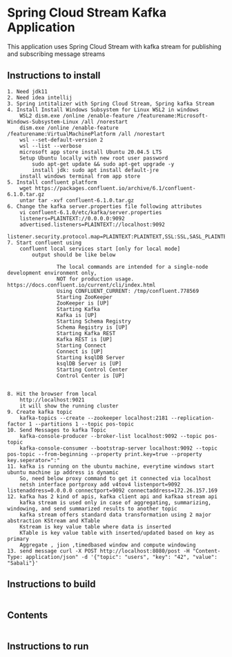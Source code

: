 # Spring Cloud Stream Kafka Application

This application uses Spring Cloud Stream with kafka stream for publishing and subscribing message streams

## Instructions to install
    1. Need jdk11
    2. Need idea intellij
    3. Spring intitalizer with Spring Cloud Stream, Spring kafka Stream
    4. Install Install Windows Subsystem for Linux WSL2 in windows
        WSL2 dism.exe /online /enable-feature /featurename:Microsoft-Windows-Subsystem-Linux /all /norestart
        dism.exe /online /enable-feature /featurename:VirtualMachinePlatform /all /norestart
        wsl --set-default-version 2
        wsl --list --verbose
        microsoft app store install Ubuntu 20.04.5 LTS
        Setup Ubuntu locally with new root user password
            sudo apt-get update && sudo apt-get upgrade -y
            install jdk: sudo apt install default-jre
        install windows terminal from app store
    5. Install confluent platform
        wget https://packages.confluent.io/archive/6.1/confluent-6.1.0.tar.gz
        untar tar -xvf confluent-6.1.0.tar.gz
    6. Change the kafka server.properties file following attributes
        vi confluent-6.1.0/etc/kafka/server.properties
        listeners=PLAINTEXT://0.0.0.0:9092
        advertised.listeners=PLAINTEXT://localhost:9092
        listener.security.protocol.map=PLAINTEXT:PLAINTEXT,SSL:SSL,SASL_PLAINTEXT:SASL_PLAINTEXT,SASL_SSL:SASL_SSL
    7. Start confluent using
        confluent local services start [only for local mode]
            output should be like below

```
                The local commands are intended for a single-node development environment only,
                NOT for production usage. https://docs.confluent.io/current/cli/index.html
                Using CONFLUENT_CURRENT: /tmp/confluent.778569
                Starting ZooKeeper
                ZooKeeper is [UP]
                Starting Kafka
                Kafka is [UP]
                Starting Schema Registry
                Schema Registry is [UP]
                Starting Kafka REST
                Kafka REST is [UP]
                Starting Connect
                Connect is [UP]
                Starting ksqlDB Server
                ksqlDB Server is [UP]
                Starting Control Center
                Control Center is [UP]
            
```
    8. Hit the browser from local
        http://localhost:9021
        it will show the running cluster
    9. Create kafka topic
        kafka-topics --create --zookeeper localhost:2181 --replication-factor 1 --partitions 1 --topic pos-topic
    10. Send Messages to kafka Topic
        kafka-console-producer --broker-list localhost:9092 --topic pos-topic
        kafka-console-consumer --bootstrap-server localhost:9092 --topic pos-topic --from-beginning --property print.key=true --property key.seperator=":"
    11. kafka is running on the ubuntu machine, everytime windows start ubuntu machine ip address is dynamic
        So, need below proxy command to get it connected via localhost
        netsh interface portproxy add v4tov4 listenport=9092 listenaddress=0.0.0.0 connectport=9092 connectaddress=172.26.157.169
    12. kafka has 2 kind of apis, kafka client api and kafkaa stream api
        kafka stream is used only in case of aggregating, summarizing, windowing, and send summarized results to another topic
        kafka stream offers standard data transformation using 2 major abstraction KStream and KTable
        Kstream is key value table where data is inserted
        KTable is key value table with inserted/updated based on key as primary
        Aggregate , jion ,timedbased window and compute windowing
    13. send message curl -X POST http://localhost:8080/post -H "Content-Type: application/json" -d '{"topic": "users", "key": "42", "value": "Sabali"}'  



        

## Instructions to build
```

```

## Contents
```
```

## Instructions to run
```

```

